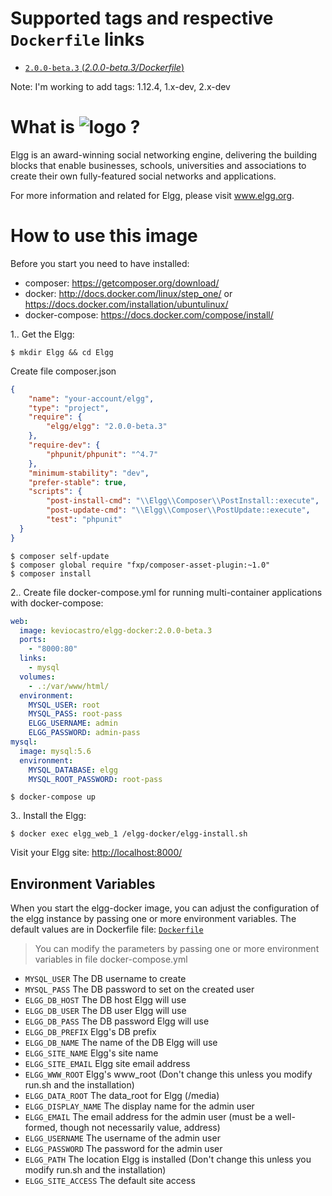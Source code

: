 # Supported tags and respective `Dockerfile` links

  -	[`2.0.0-beta.3` (*2.0.0-beta.3/Dockerfile*)](https://github.com/keviocastro/elgg-docker/blob/master/2.0.0-beta.3/Dockerfile)
  
  Note: I'm working to add tags: 1.12.4, 1.x-dev, 2.x-dev

# What is ![logo](https://elgg.org/images/elgg_small.png) ?

Elgg is an award-winning social networking engine, delivering the building blocks that enable businesses, schools, universities 
and associations to create their own fully-featured social networks and applications.

For more information and related for Elgg, please visit www.elgg.org.

# How to use this image

Before you start you need to have installed:
- composer: https://getcomposer.org/download/
- docker: http://docs.docker.com/linux/step_one/ or https://docs.docker.com/installation/ubuntulinux/
- docker-compose: https://docs.docker.com/compose/install/

1.. Get the Elgg:

```console
$ mkdir Elgg && cd Elgg
```

  Create file composer.json
```json
{
    "name": "your-account/elgg",
    "type": "project",
    "require": {
        "elgg/elgg": "2.0.0-beta.3"
    },
    "require-dev": {
        "phpunit/phpunit": "^4.7"
    },
    "minimum-stability": "dev",
    "prefer-stable": true,
    "scripts": {
        "post-install-cmd": "\\Elgg\\Composer\\PostInstall::execute",
        "post-update-cmd": "\\Elgg\\Composer\\PostUpdate::execute",
        "test": "phpunit"
  }
}
```

```console
$ composer self-update
$ composer global require "fxp/composer-asset-plugin:~1.0"
$ composer install
```

2.. Create file docker-compose.yml for running multi-container applications with docker-compose:

```yml
web:
  image: keviocastro/elgg-docker:2.0.0-beta.3
  ports:
    - "8000:80"
  links:
    - mysql
  volumes:
    - .:/var/www/html/
  environment:
    MYSQL_USER: root
    MYSQL_PASS: root-pass
    ELGG_USERNAME: admin
    ELGG_PASSWORD: admin-pass
mysql:
  image: mysql:5.6  
  environment:
    MYSQL_DATABASE: elgg
    MYSQL_ROOT_PASSWORD: root-pass
```

```console
$ docker-compose up
```

3.. Install the Elgg:
```console
$ docker exec elgg_web_1 /elgg-docker/elgg-install.sh
```

Visit your Elgg site: <http://localhost:8000/>

## Environment Variables

When you start the elgg-docker image, you can adjust the configuration of the elgg instance by passing one or 
more environment variables.
The default values are in Dockerfile file: [`Dockerfile`](https://github.com/keviocastro/elgg-docker/blob/master/2.0.0-beta.3/Dockerfile)

> You can modify the parameters by passing one or more environment variables in file docker-compose.yml

* `MYSQL_USER` The DB username to create
* `MYSQL_PASS` The DB password to set on the created user
* `ELGG_DB_HOST` The DB host Elgg will use
* `ELGG_DB_USER` The DB user Elgg will use
* `ELGG_DB_PASS` The DB password Elgg will use
* `ELGG_DB_PREFIX` Elgg's DB prefix 
* `ELGG_DB_NAME` The name of the DB Elgg will use
* `ELGG_SITE_NAME` Elgg's site name
* `ELGG_SITE_EMAIL` Elgg site email address 
* `ELGG_WWW_ROOT` Elgg's www_root (Don't change this unless you modify run.sh and the installation)
* `ELGG_DATA_ROOT` The data_root for Elgg (/media)
* `ELGG_DISPLAY_NAME` The display name for the admin user
* `ELGG_EMAIL` The email address for the admin user (must be a well-formed, though not necessarily value, address)
* `ELGG_USERNAME` The username of the admin user
* `ELGG_PASSWORD` The password for the admin user
* `ELGG_PATH` The location Elgg is installed (Don't change this unless you modify run.sh and the installation)
* `ELGG_SITE_ACCESS` The default site access
